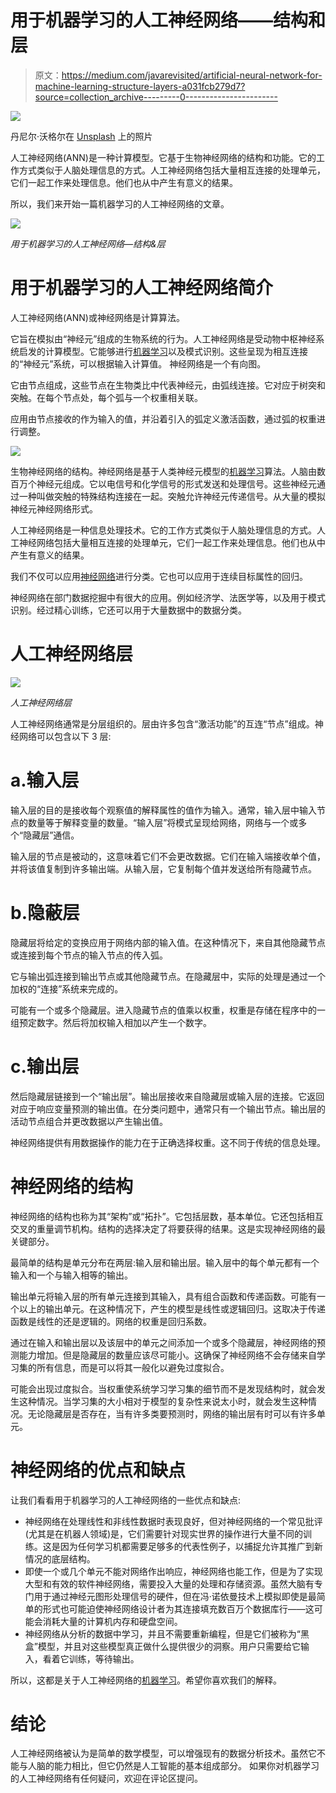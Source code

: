 # 用于机器学习的人工神经网络——结构和层

> 原文：<https://medium.com/javarevisited/artificial-neural-network-for-machine-learning-structure-layers-a031fcb279d7?source=collection_archive---------0----------------------->

![](img/331fc0237d2ade156a3396675d24e99b.png)

丹尼尔·沃格尔在 [Unsplash](https://unsplash.com?utm_source=medium&utm_medium=referral) 上的照片

人工神经网络(ANN)是一种计算模型。它基于生物神经网络的结构和功能。它的工作方式类似于人脑处理信息的方式。人工神经网络包括大量相互连接的处理单元，它们一起工作来处理信息。他们也从中产生有意义的结果。

所以，我们来开始一篇机器学习的人工神经网络的文章。

![](img/774c0cf6ac5243295ae861b8bd363784.png)

*用于机器学习的人工神经网络—结构&层*

# 用于机器学习的人工神经网络简介

人工神经网络(ANN)或神经网络是计算算法。

它旨在模拟由“神经元”组成的生物系统的行为。人工神经网络是受动物中枢神经系统启发的计算模型。它能够进行[机器学习](http://data-flair.training/blogs/machine-learning-tutorial/)以及模式识别。这些呈现为相互连接的“神经元”系统，可以根据输入计算值。
神经网络是一个有向图。

它由节点组成，这些节点在生物类比中代表神经元，由弧线连接。它对应于树突和突触。在每个节点处，每个弧与一个权重相关联。

应用由节点接收的作为输入的值，并沿着引入的弧定义激活函数，通过弧的权重进行调整。

![](img/8a4f891481e99ef42b3ab9997ed8d2b4.png)

生物神经网络的结构。神经网络是基于人类神经元模型的[机器学习](https://hackernoon.com/10-machine-learning-data-science-and-deep-learning-courses-for-programmers-7edc56078cde)算法。人脑由数百万个神经元组成。它以电信号和化学信号的形式发送和处理信号。这些神经元通过一种叫做突触的特殊结构连接在一起。突触允许神经元传递信号。从大量的模拟神经元神经网络形式。

人工神经网络是一种信息处理技术。它的工作方式类似于人脑处理信息的方式。人工神经网络包括大量相互连接的处理单元，它们一起工作来处理信息。他们也从中产生有意义的结果。

我们不仅可以应用[神经网络](https://data-flair.training/blogs/neural-network-algorithms/)进行分类。它也可以应用于连续目标属性的回归。

神经网络在部门数据挖掘中有很大的应用。例如经济学、法医学等，以及用于模式识别。经过精心训练，它还可以用于大量数据中的数据分类。

# 人工神经网络层

![](img/8c960063d105f0adc7d09a3ff0b27856.png)

*人工神经网络层*

人工神经网络通常是分层组织的。层由许多包含“激活功能”的互连“节点”组成。神经网络可以包含以下 3 层:

# a.输入层

输入层的目的是接收每个观察值的解释属性的值作为输入。通常，输入层中输入节点的数量等于解释变量的数量。“输入层”将模式呈现给网络，网络与一个或多个“隐藏层”通信。

输入层的节点是被动的，这意味着它们不会更改数据。它们在输入端接收单个值，并将该值复制到许多输出端。从输入层，它复制每个值并发送给所有隐藏节点。

# b.隐蔽层

隐藏层将给定的变换应用于网络内部的输入值。在这种情况下，来自其他隐藏节点或连接到每个节点的输入节点的传入弧。

它与输出弧连接到输出节点或其他隐藏节点。在隐藏层中，实际的处理是通过一个加权的“连接”系统来完成的。

可能有一个或多个隐藏层。进入隐藏节点的值乘以权重，权重是存储在程序中的一组预定数字。然后将加权输入相加以产生一个数字。

# c.输出层

然后隐藏层链接到一个“输出层”。输出层接收来自隐藏层或输入层的连接。它返回对应于响应变量预测的输出值。在分类问题中，通常只有一个输出节点。输出层的活动节点组合并更改数据以产生输出值。

神经网络提供有用数据操作的能力在于正确选择权重。这不同于传统的信息处理。

# 神经网络的结构

神经网络的结构也称为其“架构”或“拓扑”。它包括层数，基本单位。它还包括相互交叉的重量调节机构。结构的选择决定了将要获得的结果。这是实现神经网络的最关键部分。

最简单的结构是单元分布在两层:输入层和输出层。输入层中的每个单元都有一个输入和一个与输入相等的输出。

输出单元将输入层的所有单元连接到其输入，具有组合函数和传递函数。可能有一个以上的输出单元。在这种情况下，产生的模型是线性或逻辑回归。这取决于传递函数是线性的还是逻辑的。网络的权重是回归系数。

通过在输入和输出层以及该层中的单元之间添加一个或多个隐藏层，神经网络的预测能力增加。但是隐藏层的数量应该尽可能小。这确保了神经网络不会存储来自学习集的所有信息，而是可以将其一般化以避免过度拟合。

可能会出现过度拟合。当权重使系统学习学习集的细节而不是发现结构时，就会发生这种情况。当学习集的大小相对于模型的复杂性来说太小时，就会发生这种情况。无论隐藏层是否存在，当有许多类要预测时，网络的输出层有时可以有许多单元。

# 神经网络的优点和缺点

让我们看看用于机器学习的人工神经网络的一些优点和缺点:

*   神经网络在处理线性和非线性数据时表现良好，但对神经网络的一个常见批评(尤其是在机器人领域)是，它们需要针对现实世界的操作进行大量不同的训练。这是因为任何学习机都需要足够多的代表性例子，以捕捉允许其推广到新情况的底层结构。
*   即使一个或几个单元不能对网络作出响应，神经网络也能工作，但是为了实现大型和有效的软件神经网络，需要投入大量的处理和存储资源。虽然大脑有专门用于通过神经元图形处理信号的硬件，但在冯·诺依曼技术上模拟即使是最简单的形式也可能迫使神经网络设计者为其连接填充数百万个数据库行——这可能会消耗大量的计算机内存和硬盘空间。
*   神经网络从分析的数据中学习，并且不需要重新编程，但是它们被称为“黑盒”模型，并且对这些模型真正做什么提供很少的洞察。用户只需要给它输入，看着它训练，等待输出。

所以，这都是关于人工神经网络的[机器学习](https://dev.to/javinpaul/10-data-science-and-machine-learning-courses-for-programmers-looking-to-switch-career-57kd)。希望你喜欢我们的解释。

# 结论

人工神经网络被认为是简单的数学模型，可以增强现有的数据分析技术。虽然它不能与人脑的能力相比，但它仍然是人工智能的基本组成部分。
如果你对机器学习的人工神经网络有任何疑问，欢迎在评论区提问。